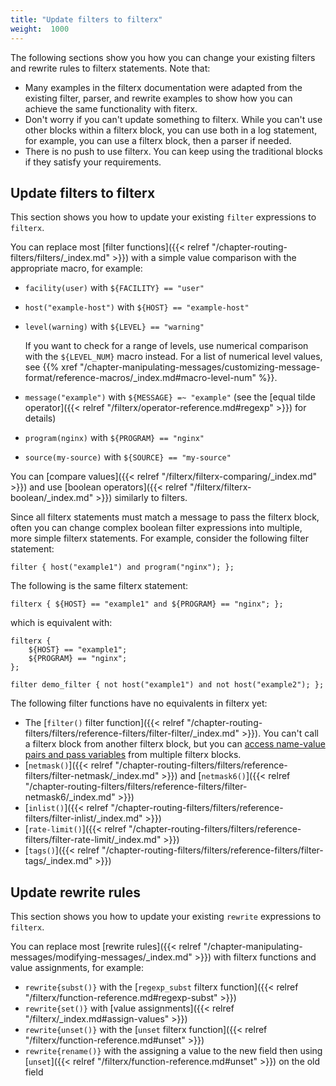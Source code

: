 ```yaml
---
title: "Update filters to filterx"
weight:  1000
---
```


The following sections show you how you can change your existing filters and rewrite rules to filterx statements. Note that:

- Many examples in the filterx documentation were adapted from the existing filter, parser, and rewrite examples to show how you can achieve the same functionality with fiterx.
- Don't worry if you can't update something to filterx. While you can't use other blocks within a filterx block, you can use both in a log statement, for example, you can use a filterx block, then a parser if needed.
- There is no push to use filterx. You can keep using the traditional blocks if they satisfy your requirements.

## Update filters to filterx

This section shows you how to update your existing `filter` expressions to `filterx`.

You can replace most [filter functions]({{< relref "/chapter-routing-filters/filters/_index.md" >}}) with a simple value comparison with the appropriate macro, for example:

- `facility(user)` with `${FACILITY} == "user"`
- `host("example-host")` with `${HOST} == "example-host"`
- `level(warning)` with `${LEVEL} == "warning"`

    If you want to check for a range of levels, use numerical comparison with the `${LEVEL_NUM}` macro instead. For a list of numerical level values, see {{% xref "/chapter-manipulating-messages/customizing-message-format/reference-macros/_index.md#macro-level-num" %}}.

- `message("example")` with `${MESSAGE} =~ "example"` (see the [equal tilde operator]({{< relref "/filterx/operator-reference.md#regexp" >}}) for details)
- `program(nginx)` with `${PROGRAM} == "nginx"`
- `source(my-source)` with `${SOURCE} == "my-source"`

You can [compare values]({{< relref "/filterx/filterx-comparing/_index.md" >}}) and use [boolean operators]({{< relref "/filterx/filterx-boolean/_index.md" >}}) similarly to filters.

Since all filterx statements must match a message to pass the filterx block, often you can change complex boolean filter expressions into multiple, more simple filterx statements. For example, consider the following filter statement:

```shell
filter { host("example1") and program("nginx"); };
```

The following is the same filterx statement:

```shell
filterx { ${HOST} == "example1" and ${PROGRAM} == "nginx"; };
```

which is equivalent with:

```shell
filterx {
    ${HOST} == "example1";
    ${PROGRAM} == "nginx";
};
```

```shell
filter demo_filter { not host("example1") and not host("example2"); };
```

The following filter functions have no equivalents in filterx yet:

- The [`filter()` filter function]({{< relref "/chapter-routing-filters/filters/reference-filters/filter-filter/_index.md" >}}). You can't call a filterx block from another filterx block, but you can [access name-value pairs and pass variables](#scoping) from multiple filterx blocks.
- [`netmask()`]({{< relref "/chapter-routing-filters/filters/reference-filters/filter-netmask/_index.md" >}}) and [`netmask6()`]({{< relref "/chapter-routing-filters/filters/reference-filters/filter-netmask6/_index.md" >}})
- [`inlist()`]({{< relref "/chapter-routing-filters/filters/reference-filters/filter-inlist/_index.md" >}})
- [`rate-limit()`]({{< relref "/chapter-routing-filters/filters/reference-filters/filter-rate-limit/_index.md" >}})
- [`tags()`]({{< relref "/chapter-routing-filters/filters/reference-filters/filter-tags/_index.md" >}})

## Update rewrite rules

This section shows you how to update your existing `rewrite` expressions to `filterx`.

You can replace most [rewrite rules]({{< relref "/chapter-manipulating-messages/modifying-messages/_index.md" >}}) with filterx functions and value assignments, for example:

- `rewrite{subst()}` with the [`regexp_subst` filterx function]({{< relref "/filterx/function-reference.md#regexp-subst" >}})
- `rewrite{set()}` with [value assignments]({{< relref "/filterx/_index.md#assign-values" >}})
- `rewrite{unset()}` with the [`unset` filterx function]({{< relref "/filterx/function-reference.md#unset" >}})
- `rewrite{rename()}` with the assigning a value to the new field then using [`unset`]({{< relref "/filterx/function-reference.md#unset" >}}) on the old field


<!-- 
set-severity(), set-facility() set-pri() rewrite functions > no equivalent

Setting match variables with the set-matches() rewrite rule
    > I don't even get what this does

Setting multiple message fields to specific values
    > no equivalent

map-value-pairs: Rename value-pairs to normalize logs
    > Does the simple rename cover that, or no equivalent?

Conditional rewrites
    > see use cases

Rewrite the timezone of a message
    > ?

Anonymizing credit card numbers
    > no equivalent, but can be replicated using some regexp_subst expressions, see the scl for details tmp/axosyslog/scl/rewrite/cc-mask.conf

add/delete tags: do we need here a round-trip here like this, or is it working without that?: 
    temp-tags = json-array($TAGS);
    temp-tags += "new-tag";
    $TAGS = format_csv(temp-tags);

    - How can you delete an element with a specific value from a list (not by index)
        like this in python:
            thislist = ["apple", "banana", "cherry"]
            thislist.remove("banana")
 -->

<!-- FIXME group-by like contexts and similar don't work yet -->

